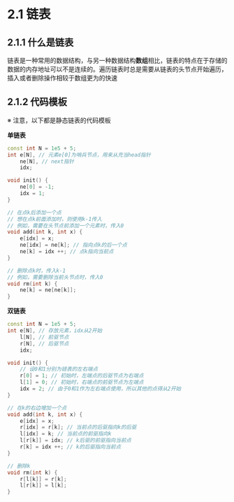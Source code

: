 # 2.1 链表

## 2.1.1 什么是链表

链表是一种常用的数据结构，与另一种数据结构**数组**相比，链表的特点在于存储的数据的内存地址可以不是连续的。遍历链表时总是需要从链表的头节点开始遍历，插入或者删除操作相较于数组更为的快速

## 2.1.2 代码模板

※ 注意，以下都是静态链表的代码模板

**单链表**

```c++
const int N = 1e5 + 5;
int e[N], // 元素e[0]为哨兵节点，用来从充当head指针
	ne[N], // next指针
	idx;

void init() {
    ne[0] = -1;
    idx = 1;
}

// 在点k后添加一个点
// 想在点k前面添加时，则使用k-1传入
// 例如，需要在头节点前添加一个元素时，传入0
void add(int k, int x) {
    e[idx] = x;
    ne[idx] = ne[k]; // 指向点k的后一个点
    ne[k] = idx ++; // 点k指向当前点
}

// 删除点k时，传入k-1
// 例如，需要删除当前头节点时，传入0
void rm(int k) {
    ne[k] = ne[ne[k]];
}
```

**双链表**

```c++
const int N = 1e5 + 5;
int e[N], // 存放元素，idx从2开始
	l[N], // 前驱节点
	r[N], // 后驱节点
	idx;

void init() {
    // 设0和1分别为链表的左右端点
    r[0] = 1; // 初始时，左端点的后驱节点为右端点
    l[1] = 0; // 初始时，右端点的前驱节点为左端点
    idx = 2; // 由于0和1作为左右端点使用，所以其他的点得从2开始
}

// 在k的右边增加一个点
void add(int k, int x) {
    e[idx] = x;
    r[idx] = r[k]; // 当前点的后驱指向k的后驱
    l[idx] = k; // 当前点的前驱指向k
    l[r[k]] = idx; // k后驱的前驱指向当前点
    r[k] = idx ++; // k的后驱指向当前点
}

// 删除k
void rm(int k) {
    r[l[k]] = r[k];
    l[r[k]] = l[k];
}
```

